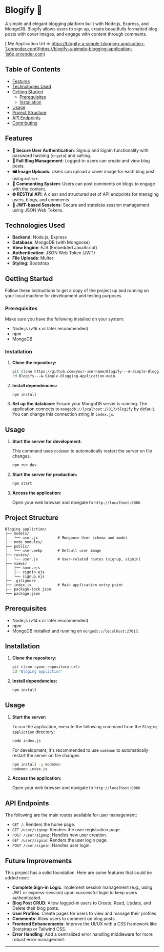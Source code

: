# Blogify 📝

A simple and elegant blogging platform built with Node.js, Express, and MongoDB. Blogify allows users to sign up, create beautifully formatted blog posts with cover images, and engage with content through comments.

 <!-- Replace with a real screenshot of your app -->
[ My Application Url => https://blogify-a-simple-blogging-application-1.onrender.com](https://blogify-a-simple-blogging-application-1s6q.onrender.com)

## Table of Contents

- [Features](#features)
- [Technologies Used](#technologies-used)
- [Getting Started](#getting-started)
  - [Prerequisites](#prerequisites)
  - [Installation](#installation)
- [Usage](#usage)
- [Project Structure](#project-structure)
- [API Endpoints](#api-endpoints)
- [Contributing](#contributing)

## Features

-   **🔐 Secure User Authentication**: Signup and Signin functionality with password hashing (`crypto`) and salting.
-   **📝 Full Blog Management**: Logged-in users can create and view blog posts.
-   **🖼️ Image Uploads**: Users can upload a cover image for each blog post using `multer`.
-   **💬 Commenting System**: Users can post comments on blogs to engage with the content.
-   **🌐 RESTful API**: A clear and structured set of API endpoints for managing users, blogs, and comments.
-   **🔐 JWT-based Sessions**: Secure and stateless session management using JSON Web Tokens.

## Technologies Used

-   **Backend**: Node.js, Express
-   **Database**: MongoDB (with Mongoose)
-   **View Engine**: EJS (Embedded JavaScript)
-   **Authentication**: JSON Web Token (JWT)
-   **File Uploads**: Multer
-   **Styling**: Bootstrap

## Getting Started

Follow these instructions to get a copy of the project up and running on your local machine for development and testing purposes.

### Prerequisites

Make sure you have the following installed on your system:
-   Node.js (v16.x or later recommended)
-   npm
-   MongoDB

### Installation

1.  **Clone the repository:**
    ```sh
    git clone https://github.com/your-username/Blogify---A-Simple-Blogging-Application-main.git
    cd Blogify---A-Simple-Blogging-Application-main
    ```

2.  **Install dependencies:**
    ```sh
    npm install
    ```

3.  **Set up the database:**
    Ensure your MongoDB server is running. The application connects to `mongodb://localhost:27017/blogify` by default. You can change this connection string in `index.js`.

## Usage

1.  **Start the server for development:**

    This command uses `nodemon` to automatically restart the server on file changes.
    ```sh
    npm run dev
    ```

2.  **Start the server for production:**
    ```sh
    npm start
    ```

3.  **Access the application:**

    Open your web browser and navigate to `http://localhost:8000`.

## Project Structure

```
Bloging appliction/
├── models/
│   └── user.js         # Mongoose User schema and model
├── node_modules/
├── public/
│   └── user.webp       # Default user image
├── routes/
│   └── user.js         # User-related routes (signup, signin)
├── views/
│   ├── home.ejs
│   ├── signin.ejs
│   └── signup.ejs
├── .gitignore
├── index.js            # Main application entry point
├── package-lock.json
└── package.json
```

## Prerequisites

-   Node.js (v14.x or later recommended)
-   npm
-   MongoDB installed and running on `mongodb://localhost:27017`.

## Installation

1.  **Clone the repository:**
    ```sh
    git clone <your-repository-url>
    cd "Bloging appliction"
    ```

2.  **Install dependencies:**
    ```sh
    npm install
    ```

## Usage

1.  **Start the server:**

    To run the application, execute the following command from the `Bloging appliction` directory:

    ```sh
    node index.js
    ```

    For development, it's recommended to use `nodemon` to automatically restart the server on file changes:

    ```sh
    npm install -g nodemon
    nodemon index.js
    ```

2.  **Access the application:**

    Open your web browser and navigate to `http://localhost:8000`.

## API Endpoints

The following are the main routes available for user management:

-   `GET /`: Renders the home page.
-   `GET /user/signup`: Renders the user registration page.
-   `POST /user/signup`: Handles new user creation.
-   `GET /user/signin`: Renders the user login page.
-   `POST /user/signin`: Handles user login.

## Future Improvements

This project has a solid foundation. Here are some features that could be added next:

-   **Complete Sign-in Logic**: Implement session management (e.g., using JWT or express-session) upon successful login to keep users authenticated.
-   **Blog Post CRUD**: Allow logged-in users to Create, Read, Update, and Delete their blog posts.
-   **User Profiles**: Create pages for users to view and manage their profiles.
-   **Comments**: Allow users to comment on blog posts.
-   **Frontend Enhancements**: Improve the UI/UX with a CSS framework like Bootstrap or Tailwind CSS.
-   **Error Handling**: Add a centralized error handling middleware for more robust error management.

---
